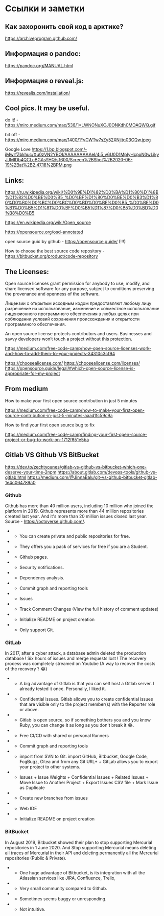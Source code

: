 # Ссылки и заметки

## Как захоронить свой код в арктике?
https://archiveprogram.github.com/

## Информация о pandoc:
https://pandoc.org/MANUAL.html

## Информация о reveal.js:
https://revealjs.com/installation/

## Cool pics. It may be useful.
do it! - https://miro.medium.com/max/536/1*LWNONuXCJ0ONKdh0MOAQWQ.gif

bit off - https://miro.medium.com/max/1400/1*vCWTw7sZy52XNjltq03GQw.jpeg

Google Love https://1.bp.blogspot.com/-iMwrfZbkhuc/Xu0zVN2YBOI/AAAAAAAAAeI/4i5_y6U0D1MplyHcpoN0wLikyJJMlDb4QCLcBGAsYHQ/s1600/Screen%2BShot%2B2020-06-19%2Bat%2B2.47.18%2BPM.png

## Links:

https://ru.wikipedia.org/wiki/%D0%9E%D1%82%D0%BA%D1%80%D1%8B%D1%82%D0%BE%D0%B5_%D0%BF%D1%80%D0%BE%D0%B3%D1%80%D0%B0%D0%BC%D0%BC%D0%BD%D0%BE%D0%B5_%D0%BE%D0%B1%D0%B5%D1%81%D0%BF%D0%B5%D1%87%D0%B5%D0%BD%D0%B8%D0%B5

https://en.wikipedia.org/wiki/Open_source

https://opensource.org/osd-annotated

open source guid by github - https://opensource.guide/ (!!!)

How to choose the best source code repository - https://bitbucket.org/product/code-repository

## The Licenses:

Open source licenses grant permission for anybody to use, modify, and share licensed software for any purpose, subject to conditions preserving the provenance and openness of the software. 

Лицензии с открытым исходным кодом предоставляют любому лицу разрешение на использование, изменение и совместное использование лицензионного программного обеспечения в любых целях при соблюдении условий сохранения происхождения и открытости программного обеспечения. 

An open source license protects contributors and users. Businesses and savvy developers won’t touch a project without this protection.



https://medium.com/free-code-camp/how-open-source-licenses-work-and-how-to-add-them-to-your-projects-34310c3cf94

https://choosealicense.com/
https://choosealicense.com/licenses/
https://opensource.guide/legal/#which-open-source-license-is-appropriate-for-my-project



## From medium

How to make your first open source contribution in just 5 minutes

https://medium.com/free-code-camp/how-to-make-your-first-open-source-contribution-in-just-5-minutes-aaad1fc59c9a

How to find your first open source bug to fix

https://medium.com/free-code-camp/finding-your-first-open-source-project-or-bug-to-work-on-1712f651e5ba

## Gitlab VS Github VS BitBucket

https://dev.to/zechtyounes/gitlab-vs-github-vs-bitbucket-which-one-deserve-your-time-2npm
https://about.gitlab.com/devops-tools/github-vs-gitlab.html
https://medium.com/@JinnaBalu/git-vs-github-bitbucket-gitlab-1e4c064789a0

### Github

Github has more than 40 million users, including 10 million who joined the platform in 2019. Github represents more than 44 million repositories created last year. And it's more than 20 million issues closed last year. Source - https://octoverse.github.com/.

* + You can create private and public repositories for free.
* + They offers you a pack of services for free if you are a Student.
* + Github pages.
* + Security notifications.
* + Dependency analysis.
* + Commit graph and reporting tools
* + Issues
* + Track Comment Changes (View the full history of comment updates)
* + Initialize README on project creation
* - Only support Git.

### GitLab

In 2017, after a cyber attack, a database admin deleted the production database ! Six hours of issues and merge requests lost ! The recovery process was completely streamed on Youtube (A way to recover the costs of the recovery ? 😂)

* + A big advantage of Gitlab is that you can self host a Gitlab server. I already tested it once. Personally, I liked it.
* + Confidential issues. Gitlab allows you to create confidential issues that are visible only to the project member(s) with the Reporter role or above.
* + Gitlab is open source, so if something bothers you and you know Ruby, you can change it as long as you don't break it 😂.
* + Free CI/CD with shared or personal Runners
* + Commit graph and reporting tools
* + import from SVN to Git. import GitHub, Bitbucket, Google Code, FogBugz, Gitea and from any Git URL* + GitLab allows you to export your project to other systems.
* + Issues + Issue Weights + Confidential Issues + Related Issues + Move Issue to Another Project + Export Issues CSV file + Mark Issue as Duplicate
* + Create new branches from issues
* + Web IDE
* + Initialize README on project creation

### BitBucket

In August 2019, Bitbucket showed their plan to stop supporting Mercurial repositories in 1 June 2020. And Stop supporting Mercurial means deleting all traces of Mercurial in their API and deleting permanently all the Mercurial repositories (Public & Private).

* + One huge advantage of Bitbucket, is its integration with all the Atlassian services like JIRA, Confluence, Trello,

* - Very small community compared to Github.
* - Sometimes seems buggy or unresponding.
* - Not intuitive.



